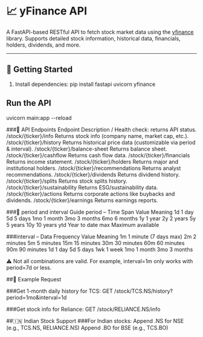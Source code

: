 # 📈 yFinance API

A FastAPI-based RESTful API to fetch stock market data using the [yfinance](https://pypi.org/project/yfinance/) library. Supports detailed stock information, historical data, financials, holders, dividends, and more.

---

## 🚀 Getting Started

1. Install dependencies:
pip install fastapi uvicorn yfinance

## Run the API
uvicorn main:app --reload

###🔗 API Endpoints
Endpoint	Description
/	Health check: returns API status.
/stock/{ticker}/info	Returns stock info (company name, market cap, etc.).
/stock/{ticker}/history	Returns historical price data (customizable via period & interval).
/stock/{ticker}/balance-sheet	Returns balance sheet.
/stock/{ticker}/cashflow	Returns cash flow data.
/stock/{ticker}/financials	Returns income statement.
/stock/{ticker}/holders	Returns major and institutional holders.
/stock/{ticker}/recommendations	Returns analyst recommendations.
/stock/{ticker}/dividends	Returns dividend history.
/stock/{ticker}/splits	Returns stock splits history.
/stock/{ticker}/sustainability	Returns ESG/sustainability data.
/stock/{ticker}/actions	Returns corporate actions like buybacks and dividends.
/stock/{ticker}/earnings	Returns earnings reports.

###📅 period and interval Guide
period – Time Span
Value	Meaning
1d	1 day
5d	5 days
1mo	1 month
3mo	3 months
6mo	6 months
1y	1 year
2y	2 years
5y	5 years
10y	10 years
ytd	Year to date
max	Maximum available

###interval – Data Frequency
Value	Meaning
1m	1 minute (7 days max)
2m	2 minutes
5m	5 minutes
15m	15 minutes
30m	30 minutes
60m	60 minutes
90m	90 minutes
1d	1 day
5d	5 days
1wk	1 week
1mo	1 month
3mo	3 months

⚠️ Not all combinations are valid. For example, interval=1m only works with period=7d or less.

##📌 Example Request

###Get 1-month daily history for TCS:
GET /stock/TCS.NS/history?period=1mo&interval=1d


###Get stock info for Reliance:
GET /stock/RELIANCE.NS/info


##🇮🇳 Indian Stock Support
###For Indian stocks:
Append .NS for NSE (e.g., TCS.NS, RELIANCE.NS)
Append .BO for BSE (e.g., TCS.BO)


